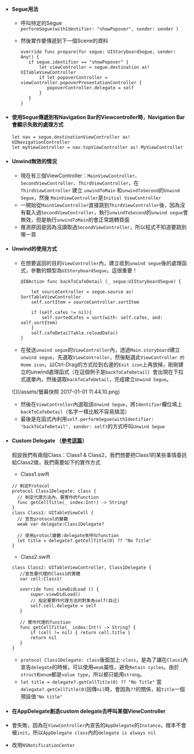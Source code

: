 * #### Segue用法

  * 呼叫特定的Segue  
    `performSegue(withIdentifier: "showPopover", sender: sender )`

  * 然後實作要傳遞到下一個Scene的資料

    ```
    override func prepare(for segue: UIStoryboardSegue, sender: Any!) {
       if segue.identifier == "showPopover" {
           let viewController = segue.destination as! UITableViewController
           if let popoverController = viewController.popoverPresentationController {
              popoverController.delegate = self
           }
       }
    }
    ```
* #### 使用Segue傳遞到有Navigation Bar的Viewcontroller時，Navigation Bar會顯示失敗的處理方式

  ```
  let nav = segue.destinationViewController as! UINavigationController
  let myViewController = nav.topViewController as! MyViewController
  ```
* #### Unwind無效的情況

  * 現在有三個ViewController：`MainViewController`、`SecondViewController`、`ThirdViewController`，在 `ThirdViewController` 建立 `unwindToMain` 和`unwindToSecond`的`Unwind Segue`，然後 `MainViewController`是`Initial ViewController`
  * 一開始從`MainViewController`直接跳到`ThirdViewController`後，因為沒有載入過`SecondViewController`，執行`unwindToSecond`的`unwind segue`會無效，但是執行`unwindToMain`的會正常跳轉頁面
  * 推測原因是因為沒讀取過`SecondViewController`，所以程式不知道要跳到哪一頁
* #### Unwind的使用方式

  * 在想要返回的目的`ViewController`內，建立收到`unwind segue`後的處理函式，參數的類型為`UIStoryboardSegue`，這很重要！

    ```
    @IBAction func backToCafeDetail (_ segue:UIStoryboardSegue) {

        let sourceController = segue.source as! SortTableViewController
        self.sortItem = sourceController.sortItem

        if (self.cafes != nil){
            self.sortedCafes = sort(with: self.cafes, and: self.sortItem)
        }
        self.cafeDetailTable.reloadData()
    }
    ```

  * 在發送`unwind segue`的`ViewController`內，透過`Main.storyboard`建立`unwind segue`，先選取`ViewController`，然後點選此`ViewController 的 Home icon`，以Ctrl-Drag的方式拉到右邊的`Exit icon`上再放掉，剛剛建立的unwind處理函式（在這個例子是`backToCafeDetail`）會出現在下拉式選單內，然後選取`backToCafeDetail`，完成建立`Unwind Segue`。

  ![](/assets/螢幕快照 2017-01-01 11.44.10.png)

  * 然後在`ViewController`內選取該`Unwind Segue`，將`Identifier`欄位填上`backToCafeDetail`（名字一樣比較不容易搞混）
  * 最後是在函式內利用`self.performSegue(withIdentifier: "backToCafeDetail", sender: self)`的方式呼叫`Unwind Segue`

* #### Custom Delegate （[參考這篇](http://eddychang.me/blog/swift/66-delegation-example.html)）

  假設我們有兩個Class：Class1 & Class2，我們想要把Class1的某些事情委託給Class2做，我們需要如下的實作方式

  * Class1.swift

  ```
  // 制定Protocol
  protocol Class1Delegate: class {
    // 制定代理方法內，要實作的function
    func getCellTitle(_ index:Int!) -> String?
  }
  class Class1: UITableViewCell {
    // 宣告protocol的變數
    weak var delegate:Class1Delegate?

    // 使用protocl變數:delegate來呼叫function
    let title = delegate?.getCellTitle(0) ?? "No Title"
  }
  ```

  * Class2.swift

  ```
  class Class2: UITableViewController, Class1Delegate {
     //宣告要代理的Class1的實體
     var cell:Class1!

     override func viewDidLoad () {
         super.viewDidLoad()
         // 指定要實作代理方法的對象為self(自己)
         self.cell.delegate = self
     }

     // 實作代理的function
     func getCellTitle(_ index:Int!) -> String? {         
         if (cell != nil) { return cell.title }
         return nil
     }
  } 
  ```

  * `protocol Class1Delegate: class`後面加上`:class`，是為了讓在`Class1`內宣告`delegate`的時候，可以使用`weak`屬性，避免`Retain cycles`。由於`struct和enum`都是`value type`，所以都只能用`strong`。
  * `let title = delegate?.getCellTitle(0) ?? "No Title"` 當`delegate?.getCellTitle(0)`回傳`nil`時，會因為`??`的關係，給`title`一個預設值`"No title"`


* #### 在AppDelegate創造custom delegate去呼叫某個ViewController
 * 會失敗，因為在`ViewController`內宣告的`AppDelegate`的`Instance`，根本不會被`init`，所以`AppDelegate class`內的`delegate is always nil`
 * 改用`NSNotificationCenter`
